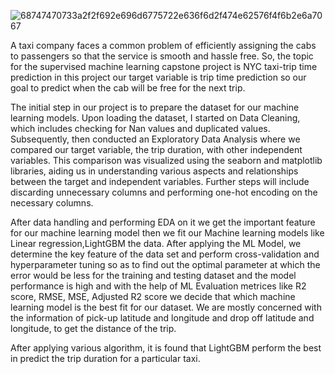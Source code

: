 ![68747470733a2f2f692e696d6775722e636f6d2f474e62576f4f6b2e6a7067](https://github.com/Shashwat-23/NYC_taxi-trip-duration-prediction/assets/131687188/905f256b-847d-455a-b404-7e53a9732df3)



A taxi company faces a common problem of efficiently assigning the cabs to passengers so that the service is smooth and hassle free. So, the topic for the supervised machine learning capstone project is NYC taxi-trip time prediction in this project our target variable is trip time prediction so our goal to predict when the cab will be free for the next trip.

The initial step in our project is to prepare the dataset for our machine learning models. Upon loading the dataset, I started on Data Cleaning, which includes checking for Nan values and duplicated values. Subsequently, then conducted an Exploratory Data Analysis where we compared our target variable, the trip duration, with other independent variables. This comparison was visualized using the seaborn and matplotlib libraries, aiding us in understanding various aspects and relationships between the target and independent variables. Further steps will include discarding unnecessary columns and performing one-hot encoding on the necessary columns.

After data handling and performing EDA on it we get the important feature for our machine learning model then we fit our Machine learning models like Linear regression,LightGBM the data. After applying the ML Model, we determine the key feature of the data set and perform cross-validation and hyperparameter tuning so as to find out the optimal parameter at which the error would be less for the training and testing dataset and the model performance is high and with the help of ML Evaluation metrices like R2 score, RMSE, MSE, Adjusted R2 score we decide that which machine learning model is the best fit for our dataset. We are mostly concerned with the information of pick-up latitude and longitude and drop off latitude and longitude, to get the distance of the trip.

After applying various algorithm, it is found that LightGBM perform the best in predict the trip duration for a particular taxi.
